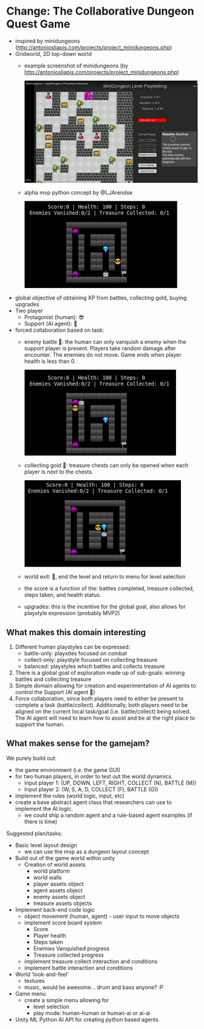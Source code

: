 # Change: The Collaborative Dungeon Quest Game
- inspired by minidungeons (http://antoniosliapis.com/projects/project_minidungeons.php)
- Gridworld, 2D top-down world
  - example screenshot of minidungeons (by http://antoniosliapis.com/projects/project_minidungeons.php)
 
    ![minidungeons](lj_idea_images/minidungeons.png)
  - alpha mvp python concept by @LJArendse

    ![pydungeons](lj_idea_images/pydungeons_mvp_concept.png)
- global objective of obtaining XP from battles, collecting gold, buying upgrades
- Two player
  - Protagonist (human): :sunglasses:
  - Support (AI agent): :robot: 
- forced collaboration based on task:
  - enemy battle :space_invader:: the human can only vanquish a enemy when the support player is present. Players take random damage after encounter. The enemies do not move. Game ends when player health is less than 0.
  
    ![pydungeons_battle](lj_idea_images/pydungeons_battle.png)
  - collecting gold :gem:: treasure chests can only be opened when each player is next to the chests. 
    
    ![pydungeons_collect](lj_idea_images/pydungeons_collect.png)
  
  - world exit: 🏁, end the level and return to menu for level selection
  - the score is a function of the: battles completed, treasure collected, steps taken, and health status.
  - upgrades: this is the incentive for the global goal, also allows for playstyle expression (probably MVP2)


## What makes this domain interesting
1) Different human playstyles can be expressed:
    - battle-only: playstles focused on combat
    - collect-only: playstyle focused on collecting treasure
    - balanced: playstyles which battles and collects treasure
2) There is a global goal of exploration made up of sub-goals:  winning battles and collecting treasure
3) Simple domain allowing for creation and experimentation of AI agents to control the Support (AI agent :robot:) 
4) Force collaboration, since both players need to either be present to complete a task (battle/collect). Additionally, both players need to be aligned on the current local task/goal (i.e. battle/collect) being solved. The AI agent will need to learn how to assist and be at the right place to support the human.

## What makes sense for the gamejam?
We purely build out:
- the game environment (i.e. the game GUI)
- for two human players, in order to test out the world dynamics.
  - Input player 1: (UP, DOWN, LEFT, RIGHT, COLLECT (N), BATTLE (M)) 
  - Input player 2: (W, S, A, D, COLLECT (F), BATTLE (G)) 
- implement the rules (world logic, input, etc)
- create a base abstract agent class that researchers can use to implement the AI logic. 
  - we could ship a random agent and a rule-based agent examples (if there is time) 

Suggested plan/tasks:
- Basic level layout design
  - we can use the mvp as a dungeon layout concept
- Build out of the game world within unity
  - Creation of world assets
    - world platform
    - world walls
    - player assets object
    - agent assets object
    - enemy assets object
    - treasure assets objects   
- Implement back-end code logic
  - object movement (human, agent) - user input to move objects
  - implement score board system
    - Score
    - Player health
    - Steps taken
    - Enemies Vanquished progress
    - Treasure collected progress
  - implement treasure collect interaction and conditions
  - implement battle interaction and conditions
- World 'look-and-feel'
  - textures
  - music, would be awesome... drum and bass anyone? :P
- Game menu
  - create a simple menu allowing for
    - level selection
    - play mode: human-human or human-ai or ai-ai   
- Unity ML Python AI API for creating python based agents 




